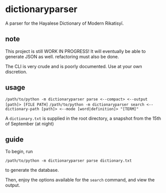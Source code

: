 # dictionaryparser

A parser for the Hayalese Dictionary of Modern Rikatisyï.

## note

This project is still WORK IN PROGRESS! It will eventually be able to generate JSON as well. refactoring must also be done.

The CLI is very crude and is poorly documented. Use at your own discretion.

## usage

`/path/to/python -m dictionaryparser parse <--compact> <--output [path]> [FILE PATH]`
`/path/to/python -m dictionaryparser search <--dictionary-path [path]> <--mode [word|definition]> "[TERM]"`

A `dictionary.txt` is supplied in the root directory, a snapshot from the 15th of September (at night)

## guide

To begin, run

`/path/to/python -m dictionaryparser parse dictionary.txt`

to generate the database.

Then, enjoy the options available for the `search` command, and view the output.
